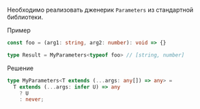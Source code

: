 Необходимо реализовать дженерик `Parameters` из стандартной библиотеки.

Пример

```ts
const foo = (arg1: string, arg2: number): void => {}

type Result = MyParameters<typeof foo> // [string, number]
```

Решение

```ts
type MyParameters<T extends (...args: any[]) => any> =
  T extends (...args: infer U) => any
    ? U
    : never;
```
